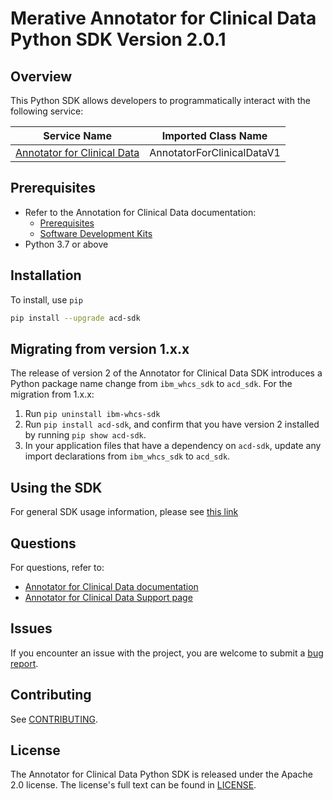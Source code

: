 
# Merative Annotator for Clinical Data Python SDK Version 2.0.1

## Overview

This Python SDK allows developers to programmatically interact with the following service:

| Service Name | Imported Class Name |
|--------------|-------------|
| [Annotator for Clinical Data](https://merative.github.io/acd-containers/) | AnnotatorForClinicalDataV1 |

## Prerequisites

* Refer to the Annotation for Clinical Data documentation:
  * [Prerequisites](https://merative.github.io/acd-containers/installing/prereqs/)
  * [Software Development Kits](https://merative.github.io/acd-containers/usage/sdks/)
* Python 3.7 or above

## Installation

To install, use `pip`

```bash
pip install --upgrade acd-sdk
```

## Migrating from version 1.x.x

The release of version 2 of the Annotator for Clinical Data SDK introduces a Python package name change from `ibm_whcs_sdk` to `acd_sdk`.  For the migration from 1.x.x:

1. Run `pip uninstall ibm-whcs-sdk`
1. Run `pip install acd-sdk`, and confirm that you have version 2 installed by running `pip show acd-sdk`.
2. In your application files that have a dependency on `acd-sdk`, update any import declarations from `ibm_whcs_sdk` to `acd_sdk`.  

## Using the SDK
For general SDK usage information, please see [this link](https://github.com/IBM/ibm-cloud-sdk-common/blob/master/README.md)

## Questions

For questions, refer to:
  * [Annotator for Clinical Data documentation](https://merative.github.io/acd-containers/)
  * [Annotator for Clinical Data Support page](https://merative.github.io/acd-containers/support/support/)

## Issues
If you encounter an issue with the project, you are welcome to submit a
[bug report](https://github.com/merative/acd-python-sdk/issues).

## Contributing
See [CONTRIBUTING](CONTRIBUTING.md).

## License

The Annotator for Clinical Data Python SDK is released under the Apache 2.0 license.
The license's full text can be found in [LICENSE](LICENSE.md).
